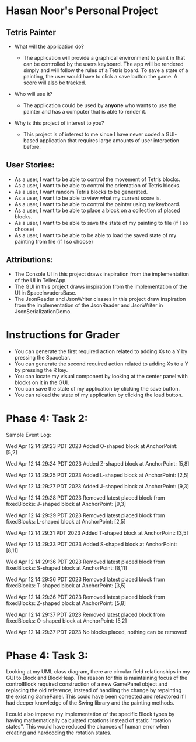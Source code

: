 # Hasan Noor's Personal Project
## Tetris Painter

- What will the application do?

    - The application will provide a graphical environment to paint in that can be controlled by the users keyboard.
  The app will be rendered simply and will follow the rules of a Tetris board. To save a state of a painting, the user
  would have to click a save button the game. A score will also be tracked.


- Who will use it?

    - The application could be used by **anyone** who wants to use the painter and has a computer that is able to render it.


- Why is this project of interest to you?
    - This project is of interest to me since I have never coded a GUI-based application that requires large amounts of
  user interaction before.

## User Stories:

- As a user, I want to be able to control the movement of Tetris blocks.
- As a user, I want to be able to control the orientation of Tetris blocks.
- As a user, I want random Tetris blocks to be generated.
- As a user, I want to be able to view what my current score is.
- As a user, I want to be able to control the painter using my keyboard.
- As a user, I want to be able to place a block on a collection of placed blocks.
- As a user, I want to be able to save the state of my painting to file (if I so choose)
- As a user, I want to be able to be able to load the saved state of my painting from file (if I so choose)

## Attributions:
- The Console UI in this project draws inspiration from the implementation of the UI in TellerApp. 
- The GUI in this project draws inspiration from the implementation of the UI in SpaceInvadersBase.
- The JsonReader and JsonWriter classes in this project draw inspiration from the implementation of the JsonReader and JsonWriter in JsonSerializationDemo.

# Instructions for Grader
- You can generate the first required action related to adding Xs to a Y by pressing the Spacebar.
- You can generate the second required action related to adding Xs to a Y by pressing the R key.
- You can locate my visual component by looking at the center panel with blocks on it in the GUI.
- You can save the state of my application by clicking the save button.
- You can reload the state of my application by clicking the load button.

# Phase 4: Task 2:

Sample Event Log:

Wed Apr 12 14:29:23 PDT 2023
Added O-shaped block at AnchorPoint: [5,2]

Wed Apr 12 14:29:24 PDT 2023
Added Z-shaped block at AnchorPoint: [5,8]

Wed Apr 12 14:29:25 PDT 2023
Added L-shaped block at AnchorPoint: [2,5]

Wed Apr 12 14:29:27 PDT 2023
Added J-shaped block at AnchorPoint: [9,3]

Wed Apr 12 14:29:28 PDT 2023
Removed latest placed block from fixedBlocks: J-shaped block at AnchorPoint: [9,3]

Wed Apr 12 14:29:29 PDT 2023
Removed latest placed block from fixedBlocks: L-shaped block at AnchorPoint: [2,5]

Wed Apr 12 14:29:31 PDT 2023
Added T-shaped block at AnchorPoint: [3,5]

Wed Apr 12 14:29:33 PDT 2023
Added S-shaped block at AnchorPoint: [8,11]

Wed Apr 12 14:29:36 PDT 2023
Removed latest placed block from fixedBlocks: S-shaped block at AnchorPoint: [8,11]

Wed Apr 12 14:29:36 PDT 2023
Removed latest placed block from fixedBlocks: T-shaped block at AnchorPoint: [3,5]

Wed Apr 12 14:29:36 PDT 2023
Removed latest placed block from fixedBlocks: Z-shaped block at AnchorPoint: [5,8]

Wed Apr 12 14:29:37 PDT 2023
Removed latest placed block from fixedBlocks: O-shaped block at AnchorPoint: [5,2]

Wed Apr 12 14:29:37 PDT 2023
No blocks placed, nothing can be removed!

# Phase 4: Task 3:

Looking at my UML class diagram, there are circular field relationships in my GUI to Block and BlockHeap. The reason for
this is maintaining focus of the controlBlock required construction of a new GamePanel object and replacing the old reference,
instead of handling the change by repainting the existing GamePanel. This could have been corrected and refactored if I had deeper knowledge 
of the Swing library and the painting methods.

I could also improve my implementation of the specific Block types by having mathematically calculated rotations instead
 of static "rotation states". This would have reduced the chances of human error when creating and hardcoding the rotation
 states.